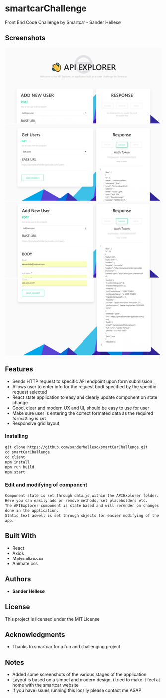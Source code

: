 # smartcarChallenge

Front End Code Challenge by Smartcar - Sander Hellesø

## Screenshots

<img src='https://github.com/sanderhelleso/smartCarChallenge/blob/master/client/public/img/screenshots/screenshot1.jpg' alt='Screenshot 1'>
<img src='https://github.com/sanderhelleso/smartCarChallenge/blob/master/client/public/img/screenshots/screenshot2.jpg' alt='Screenshot 2'>
<img src='https://github.com/sanderhelleso/smartCarChallenge/blob/master/client/public/img/screenshots/screenshot3.jpg' alt='Screenshot 3'>
<img src='https://github.com/sanderhelleso/smartCarChallenge/blob/master/client/public/img/screenshots/screenshot4.jpg' alt='Screenshot 4'>

## Features

<ul>
  <li>Sends HTTP request to specific API endpoint upon form submission</li>
  <li>Allows user to enter info for the request bodt specified by the specific request selected</li>
  <li>React state application to easy and clearly update component on state change</li>
  <li>Good, clear and modern UX and UI, should be easy to use for user</li>
  <li>Make sure user is entering the correct formated data as the required formatting is set</li>
  <li>Responsive grid layout</li>
</ul>

### Installing

```
git clone https://github.com/sanderhelleso/smartCarChallenge.git
cd smartCarChallenge
cd client
npm install
npm run build
npm start
```

### Edit and modifying of component

```
Component state is set through data.js within the APIExplorer folder. Here you can easily add or remove methods, set placeholders etc.
The APIExplorer component is state based and will rerender on changes done in the application.
Static text aswell is set through objects for easier modifying of the app.
```

## Built With

* React
* Axios
* Materialize.css
* Animate.css

## Authors

* **Sander Hellesø**

## License

This project is licensed under the MIT License

## Acknowledgments

* Thanks to smartcar for a fun and challenging project

## Notes

<ul>
  <li>Added some screenshots of the various stages of the application</li>
  <li>Layout is based on a simpel and modern design, i tried to make it feel at home with the smartcar website</li>
  <li>If you have issues running this locally please contact me ASAP</li>
</ul>


